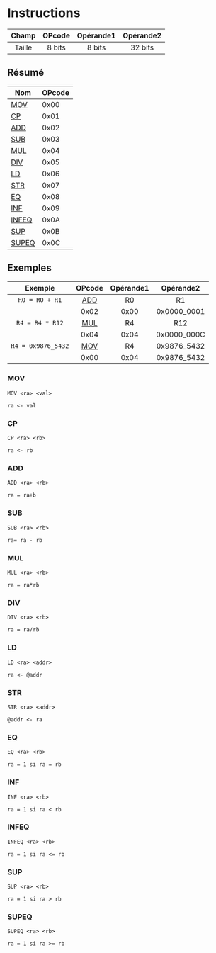 # Instructions

|  Champ | OPcode | Opérande1 | Opérande2 |
|:------:|:------:|:---------:|:---------:|
| Taille | 8 bits |   8 bits  |  32 bits  |

## Résumé

|  Nom             | OPcode |
|------------------|--------|
| [MOV](#mov)      | 0x00   |
| [CP](#cp)        | 0x01   |
| [ADD](#add)      | 0x02   |
| [SUB](#sub)      | 0x03   |
| [MUL](#mul)      | 0x04   |
| [DIV](#div)      | 0x05   |
| [LD](#ld)        | 0x06   |
| [STR](#str)      | 0x07   |
| [EQ](#eq)        | 0x08   |
| [INF](#inf)      | 0x09   |
| [INFEQ](#infeq)  | 0x0A   |
| [SUP](#sup)      | 0x0B   |
| [SUPEQ](#supeq)  | 0x0C   |

## Exemples

|       Exemple      |    OPcode   | Opérande1 |  Opérande2  |
|:------------------:|:-----------:|:---------:|:-----------:|
|   `RO = RO + R1`   | [ADD](#add) |     R0    |      R1     |
|                    | 0x02        | 0x00      | 0x0000_0001 |
| `R4 = R4 * R12`    | [MUL](#mul) | R4        | R12         |
|                    | 0x04        | 0x04      | 0x0000_000C |
| `R4 = 0x9876_5432` | [MOV](#mov) | R4        | 0x9876_5432 |
|                    | 0x00        | 0x04      | 0x9876_5432 |

### MOV

```
MOV <ra> <val>
```
```
ra <- val
```

### CP

```
CP <ra> <rb>
```

```
ra <- rb
```

### ADD

```
ADD <ra> <rb>
```

```
ra = ra+b
```

### SUB

```
SUB <ra> <rb>
```

```
ra= ra - rb
```

### MUL

```
MUL <ra> <rb>
```

```
ra = ra*rb
```

### DIV

```
DIV <ra> <rb>
```

```
ra = ra/rb
```

### LD

```
LD <ra> <addr>
```
```
ra <- @addr
```

### STR

```
STR <ra> <addr>
```

```
@addr <- ra
```

### EQ

```
EQ <ra> <rb>
```
```
ra = 1 si ra = rb
```

### INF

```
INF <ra> <rb>
```

```
ra = 1 si ra < rb
```

### INFEQ

```
INFEQ <ra> <rb>
```

```
ra = 1 si ra <= rb
```

### SUP

```
SUP <ra> <rb>
```

```
ra = 1 si ra > rb
```

### SUPEQ

```
SUPEQ <ra> <rb>
```

```
ra = 1 si ra >= rb
```